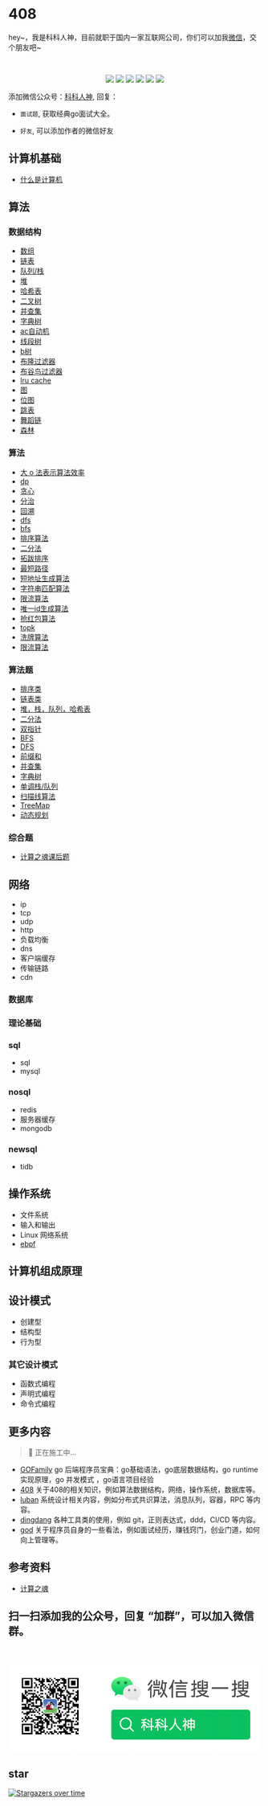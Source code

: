 # 408
<p align="left">
hey~，我是科科人神，目前就职于国内一家互联网公司，你们可以加我<a href="#wechat.png">微信</a>，交个朋友吧~
</p>
<br>
<p align="center">
<a href='#wechat.png'
 target="_blank"><img src="https://img.shields.io/static/v1?label=%E7%A7%91%E7%A7%91%E4%BA%BA%E7%A5%9E&message=%E5%85%AC%E4%BC%97%E5%8F%B7&color="></a>
<a href="https://www.youtube.com/channel/UCK8wjBe9sh4VHSowLQmWOzg" target="_blank"><img src="https://img.shields.io/static/v1?label=youtube&message=YouTube&color=red"></a>
<a href="https://space.bilibili.com/478621088" target="_blank"><img src="https://img.shields.io/static/v1?label=bilibili&message=b%E7%AB%99&color=blue"></a>
<a href="https://www.zhihu.com/people/shgopher" target="_blank"><img src="https://img.shields.io/static/v1?label=zhihu&message=%E7%9F%A5%E4%B9%8E&color=blue"></a>
<a href="https://blog.csdn.net/zyfljxzby" target="_blank"><img src="https://img.shields.io/static/v1?label=csdn&message=CSDN&color=red"></a>
<a href="https://www.toutiao.com/c/user/token/MS4wLjABAAAAIGeO1-kCUelF-G8GW3AvJlrEL7tiO24WHJmnX4nV1bs" target="_blank"><img src="https://img.shields.io/static/v1?label=toutiao&message=%E5%A4%B4%E6%9D%A1&color=red"></a>
</p>

添加微信公众号：<a href="#wechat.png">科科人神</a>, 回复：

- `面试题`, 获取经典go面试大全。

- `好友`, 可以添加作者的微信好友

## 计算机基础
- [什么是计算机](./什么是计算机.md)
## 算法
### 数据结构
- [数组](/数据结构/数组/README.md)
- [链表](/算法/数据结构/链表/README.md)
- [队列/栈](/算法/数据结构/队列栈/README.md)
- [堆](/算法/数据结构/堆/README.md)
- [哈希表](/算法/数据结构/哈希表/README.md)
- [二叉树](/算法/数据结构/二叉树/README.md)
- [并查集](/算法/数据结构/并查集/README.md)
- [字典树](/算法/数据结构/字典树/README.md)
- [ac自动机](/算法/数据结构/ac自动机/README.md)
- [线段树](/算法/数据结构/线段树/README.md)
- [b树](/算法/数据结构/b树/README.md)
- [布隆过滤器](/算法/数据结构/布隆过滤器/README.md)
- [布谷鸟过滤器](/算法/数据结构/布谷鸟过滤器/README.md)
- [lru cache](/算法/数据结构/lrucache/README.md)
- [图](/算法/数据结构/图/README.md)
- [位图](/算法/数据结构/位图/README.md)
- [跳表](/算法/数据结构/跳表/README.md)
- [舞蹈链](/算法/数据结构/舞蹈链/README.md)
- [森林](/算法/数据结构/森林/README.md)
### 算法
- [大 o 法表示算法效率](/算法/算法/o/README.md)
- [dp](/算法/算法/dp/README.md)
- [贪心](/算法/算法/贪心/README.md)
- [分治](/算法/算法/分治/README.md)
- [回溯](/算法/算法/回溯/README.md)
- [dfs](/算法/算法/dfs/README.md)
- [bfs](/算法/算法/bfs/README.md)
- [排序算法](/算法/算法/排序算法/README.md)
- [二分法](/算法/算法/二分法/README.md)
- [拓跋排序](/算法/算法/拓跋排序/README.md)
- [最短路径](/算法/算法/最短路径/README.md)
- [短地址生成算法](/算法/算法/短地址生成算法/README.md)
- [字符串匹配算法](/算法/算法/字符串匹配算法/README.md)
- [限流算法](/算法/算法/限流算法/README.md)
- [唯一id生成算法](/算法/算法/唯一id生成算法/README.md)
- [抢红包算法](/算法/算法/抢红包算法/README.md)
- [topk](/算法/算法/topk/README.md)
- [洗牌算法](/算法/算法/洗牌算法/README.md)
- [限流算法](/算法/算法/限流算法/README.md)
### 算法题
- [排序类](/算法/算法题/排序类/README.md)
- [链表类](/算法/算法题/链表类/README.md)
- [堆，栈，队列，哈希表](/算法/算法题/堆栈队列哈希表/README.md)
- [二分法](/算法/算法题/二分法/README.md)
- [双指针](/算法/算法题/双指针/README.md)
- [BFS](/算法/算法题/BFS/README.md)
- [DFS](/算法/算法题/DFS/README.md)
- [前缀和](/算法/算法题/前缀和/README.md)
- [并查集](/算法/算法题/并查集/README.md)
- [字典树](/算法/算法题/字典树/README.md)
- [单调栈/队列](/算法/算法题/单调栈队列/README.md)
- [扫描线算法](/算法/算法题/扫描线算法/README.md)
- [TreeMap](/算法/算法题/TreeMap/README.md)
- [动态规划](/算法/算法题/动态规划/README.md)
### 综合题
- [计算之魂课后题](./算法/综合题/计算之魂.md)
## 网络
- ip
- tcp
- udp
- http
- 负载均衡
- dns
- 客户端缓存
- 传输链路
- cdn
### 数据库
### 理论基础
### sql
- sql
- mysql
### nosql
- redis
- 服务器缓存
- mongodb
### newsql
- tidb
## 操作系统
- 文件系统
- 输入和输出
- Linux 网络系统
- [ebpf](./操作系统/eBPF)
## 计算机组成原理
## 设计模式   
- 创建型
- 结构型
- 行为型
### 其它设计模式
- 函数式编程
- 声明式编程
- 命令式编程      
## 更多内容
> 👷 正在施工中...

- [GOFamily](https://github.com/shgopher/GOFamily) go 后端程序员宝典：go基础语法，go底层数据结构，go runtime 实现原理，go 并发模式 ，go语言项目经验
- [408](https://github.com/shgopher/408) 关于408的相关知识，例如算法数据结构，网络，操作系统，数据库等。
- [luban](https://github.com/shgopher/luban) 系统设计相关内容，例如分布式共识算法，消息队列，容器，RPC 等内容。
- [dingdang](https://github.com/shgopher/dingdang) 各种工具类的使用，例如 git，正则表达式，ddd，CI/CD 等内容。
- [god](https://github.com/shgopher/god) 关于程序员自身的一些看法，例如面试经历，赚钱窍门，创业门道，如何向上管理等。
## 参考资料
- [计算之魂](https://book.douban.com/subject/35641088/)

## 扫一扫添加我的公众号，回复 “加群”，可以加入微信群。

<p id="wechat.png" align="center">
<br>
<br>
<img src="./wechat.png"  alt="公众号搜：科科人神">
</p>
                                                                             
## star

[![Stargazers over time](https://starchart.cc/shgopher/408.svg)](https://starchart.cc/shgopher/408)                      
